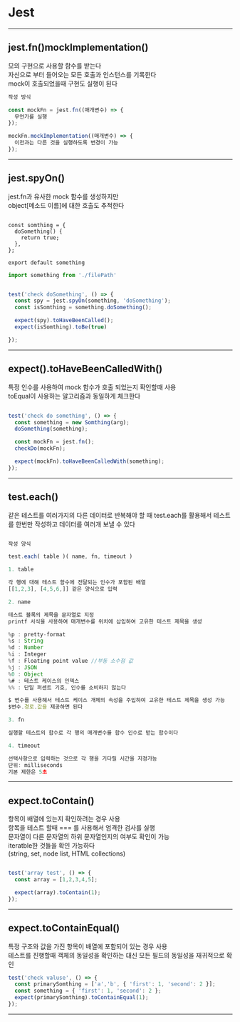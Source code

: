 # Jest

---

## jest.fn()mockImplementation()

모의 구현으로 사용할 함수를 받는다  
자신으로 부터 들어오는 모든 호출과 인스턴스를 기록한다  
mock이 호출되었을때 구현도 실행이 된다

```javascript
작성 방식

const mockFn = jest.fn((매개변수) => {
  무언가를 실행
});

mockFn.mockImplementation((매개변수) => {
  이전과는 다른 것을 실행하도록 변경이 가능
});

```

---

## jest.spyOn()

jest.fn과 유사한 mock 함수를 생성하지만  
object[메소드 이름]에 대한 호출도 추적한다

```javacsript

const somthing = {
  doSomething() {
    return true;
  },
};

export default something
```

```javascript
import something from './filePath'


test('check doSomething', () => {
  const spy = jest.spyOn(something, 'doSomething');
  const isSomthing = something.doSomething();

  expect(spy).toHaveBeenCalled();
  expect(isSomthing).toBe(true)

});

```

---

## expect().toHaveBeenCalledWith()

특정 인수를 사용하여 mock 함수가 호출 되었는지 확인할때 사용  
toEqual이 사용하는 알고리즘과 동일하게 체크한다

```javascript

test('check do something', () => {
  const something = new Somthing(arg);
  doSomething(something);

  const mockFn = jest.fn();
  checkDo(mockFn);

  expect(mockFn).toHaveBeenCalledWith(something);
});

```

---

## test.each()

같은 테스트를 여러가지의 다른 데이터로 반복해야 할 때 test.each를 활용해서 테스트를 한번만 작성하고 데이터를 여러개 보낼 수 있다

```javascript

작성 양식

test.each( table )( name, fn, timeout )

1. table

각 행에 대해 테스트 함수에 전달되는 인수가 포함된 배열 
[[1,2,3], [4,5,6,]] 같은 양식으로 입력

2. name

테스트 블록의 제목을 문자열로 지정
printf 서식을 사용하여 매개변수를 위치에 삽입하여 고유한 테스트 제목을 생성

%p : pretty-format
%s : String
%d : Number
%i : Integer
%f : Floating point value //부동 소수점 값
%j : JSON
%0 : Object
%# : 테스트 케이스의 인덱스
%% : 단일 퍼센트 기호, 인수를 소비하지 않는다

$ 변수를 사용해서 테스트 케이스 개체의 속성을 주입하여 고유한 테스트 제목을 생성 가능
$변수.경로.값을 제공하면 된다

3. fn

실행할 테스트의 함수로 각 행의 매개변수를 함수 인수로 받는 함수이다

4. timeout

선택사항으로 입력하는 것으로 각 행을 기다릴 시간을 지정가능
단위: milliseconds
기본 제한은 5초

```

---

## expect.toContain()

항목이 배열에 있는지 확인하려는 경우 사용  
항목을 테스트 할때 === 를 사용해서 엄격한 검사를 실행  
문자열이 다른 문자열의 하위 문자열인지의 여부도 확인이 가능  
iteratble한 것들을 확인 가능하다  
(string, set, node list, HTML collections)

```javascript

test('array test', () => {
  const array = [1,2,3,4,5];

  expect(array).toContain(1);
});

```

---

## expect.toContainEqual()

특정 구조와 값을 가진 항목이 배열에 포함되어 있는 경우 사용  
테스트를 진행할때 객체의 동일성을 확인하는 대신 모든 필드의 동일성을 재귀적으로 확인

```javascript
test('check valuse', () => {
  const primarySomthing = ['a','b', { 'first': 1, 'second': 2 }];
  const something = { 'first': 1, 'second': 2 };
  expect(primarySomthing).toContainEqual(1);
});

```

---

